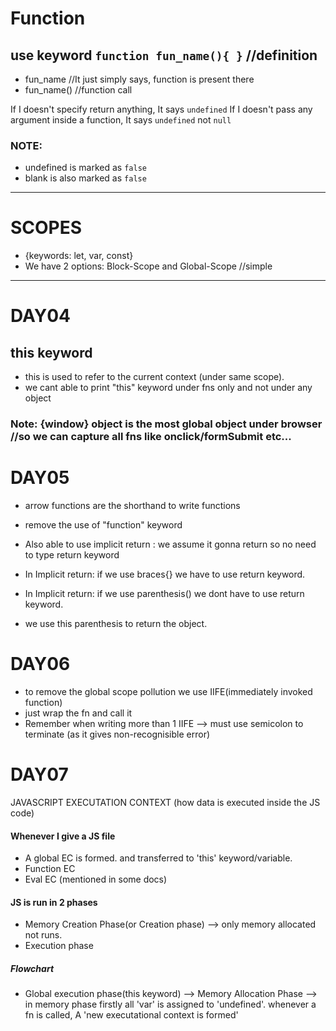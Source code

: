 # Function

## use keyword `function fun_name(){ }` //definition
- fun_name      //It just simply says, function is present there
- fun_name()    //function call

If I doesn't specify return anything, It says `undefined`
If I doesn't pass any argument inside a function, It says `undefined` not `null`

### NOTE:
- undefined is marked as `false`
- blank is also marked as `false`


---
# SCOPES 
- {keywords: let, var, const}
- We have 2 options: Block-Scope and Global-Scope //simple

--- 
# DAY04 
## this keyword
- this is used to refer to the current context (under same scope).
- we cant able to print "this" keyword under fns only and not under any object

### Note: {window} object is the most global object under browser //so we can capture all fns like onclick/formSubmit etc...


# DAY05
- arrow functions are the shorthand to write functions
- remove the use of "function" keyword 
- Also able to use implicit return : we assume it gonna return so no need to type return keyword

- In Implicit return: if we use braces{} we have to use return keyword.
- In Implicit return: if we use parenthesis() we dont have to use return keyword.

- we use this parenthesis to return the object.




# DAY06
- to remove the global scope pollution we use IIFE(immediately invoked function)
- just wrap the fn and call it
- Remember when writing more than 1 IIFE --> must use semicolon to terminate (as it gives non-recognisible error)



# DAY07
JAVASCRIPT EXECUTATION CONTEXT (how data is executed inside the JS code)

#### Whenever I give a JS file
- A global EC is formed. and transferred to 'this' keyword/variable.
- Function EC
- Eval EC (mentioned in some docs)

#### JS is run in 2 phases
- Memory Creation Phase(or Creation phase)  --> only memory allocated not runs.
- Execution phase


##### Flowchart 
- Global execution phase(this keyword) --> Memory Allocation Phase --> \
in memory phase firstly all 'var' is assigned to 'undefined'.
whenever a fn is called, A 'new executational context is formed'

